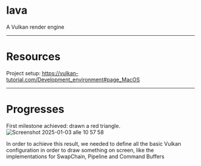 # lava
A Vulkan render engine

---
# Resources

Project setup: https://vulkan-tutorial.com/Development_environment#page_MacOS

---
# Progresses
First milestone achieved: drawn a red triangle.
![Screenshot 2025-01-03 alle 10 57 58](https://github.com/user-attachments/assets/c84dc548-9182-4324-888f-97ccf2b0422e)

In order to achieve this result, we needed to define all the basic Vulkan configuration in order to draw something on screen, like the implementations for SwapChain, Pipeline and Command Buffers
